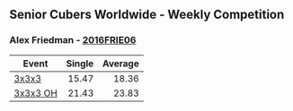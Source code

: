 ## Senior Cubers Worldwide - Weekly Competition
### Alex Friedman - [2016FRIE06](https://www.worldcubeassociation.org/persons/2016FRIE06)

| Event | Single | Average |
| -- | --: | --: |
| [3x3x3](alex_friedman/333.md) | 15.47 | 18.36 |  |
| [3x3x3 OH](alex_friedman/333oh.md) | 21.43 | 23.83 |  |

<!-- Global site tag (gtag.js) - Google Analytics -->
<script async src="https://www.googletagmanager.com/gtag/js?id=UA-86348435-3"></script>
<script>window.dataLayer = window.dataLayer || []; function gtag() {dataLayer.push(arguments);} gtag('js', new Date()); gtag('config', 'UA-86348435-3');</script>
